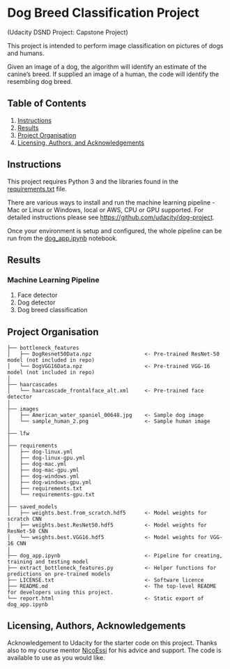 # Dog Breed Classification Project
 (Udacity DSND Project: Capstone Project)

This project is intended to perform image classification on pictures of dogs and humans.

Given an image of a dog, the algorithm will identify an estimate of the canine’s breed.  If supplied an image of a human, the code will identify the resembling dog breed.




## Table of Contents

1. [Instructions](#instructions)
2. [Results](#results)
3. [Project Organisation](#project)
5. [Licensing, Authors, and Acknowledgements](#licensing)




## Instructions <a name="instructions"></a>

This project requires Python 3 and the libraries found in the [requirements.txt](requirements/requirements.txt) file.

There are various ways to install and run the machine learning pipeline - Mac or Linux or Windows, local or AWS, CPU or GPU supported. For detailed instructions please see https://github.com/udacity/dog-project.

Once your environment is setup and configured, the whole pipeline can be run from the [dog_app.ipynb](dog_app.ipynb) notebook.




## Results <a name="results"></a>

### Machine Learning Pipeline

1. Face detector
2. Dog detector
3. Dog breed classification




## Project Organisation <a name="project"></a>

    ├── bottleneck_features             	
    │   ├── DogResnet50Data.npz					<- Pre-trained ResNet-50 model (not included in repo)
    │   └── DogVGG16Data.npz		     		<- Pre-trained VGG-16 model (not included in repo)
    │
    ├── haarcascades                             
    │   └── haarcascade_frontalface_alt.xml		<- Pre-trained face detector
    │
    ├── images                            
    │   ├── American_water_spaniel_00648.jpg	<- Sample dog image
    │   └── sample_human_2.png 		            <- Sample human image
    │
    ├── lfw                   
    │
    ├── requirements                   
    │   ├── dog-linux.yml   
    │   ├── dog-linux-gpu.yml   
    │   ├── dog-mac.yml   
    │   ├── dog-mac-gpu.yml   
    │   ├── dog-windows.yml   
    │   ├── dog-windows-gpu.yml   
    │   ├── requirements.txt
    │   └── requirements-gpu.txt
    │
    ├── saved_models                            
    │   ├── weights.best.from_scratch.hdf5    	<- Model weights for scratch CNN
    │   ├── weights.best.ResNet50.hdf5			<- Model weights for ResNet-50 CNN
    │   └── weights.best.VGG16.hdf5             <- Model weights for VGG-16 CNN
    │
    ├── dog_app.ipynb					        <- Pipeline for creating, training and testing model
    ├── extract_bottleneck_features.py	        <- Helper functions for predictions on pre-trained models
    ├── LICENSE.txt		                        <- Software licence
    ├── README.md                       		<- The top-level README for developers using this project.
    └── report.html				                <- Static export of dog_app.ipynb




## Licensing, Authors, Acknowledgements <a name="licensing"></a>

Acknowledgement to Udacity for the starter code on this project. Thanks also to my course mentor [NicoEssi](https://github.com/NicoEssi) for his advice and support. The code is available to use as you would like.
